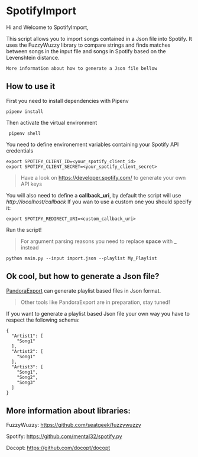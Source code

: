
  
# SpotifyImport
  
Hi and Welcome to SpotifyImport,    
    
This script allows you to import songs contained in a Json file into Spotify. It uses the FuzzyWuzzy library to compare strings and finds matches between songs in the input file and songs in Spotify based on the Levenshtein distance.

    More information about how to generate a Json file bellow

    
## How to use it  
First you need to install dependencies with Pipenv  

    pipenv install

  Then activate the virtual environment  

     pipenv shell 

You need to define environement variables containing your Spotify API credentials

    export SPOTIFY_CLIENT_ID=<your_spotify_client_id> 
    export SPOTIFY_CLIENT_SECRET=<your_spotify_client_secret> 

> Have a look on https://developer.spotify.com/ to generate your own API keys

You will also need to define a **callback_uri**, by default the script will use *http://localhost/callback*
If you wan to use a custom one you should specify it:

    export SPOTIFY_REDIRECT_URI=<custom_callback_uri>

Run the script!
  
> For argument parsing reasons you need to replace **space** with **_** instead  
  
    python main.py --input import.json --playlist My_Playlist  

## Ok cool, but how to generate a Json file?
[PandoraExport](https://github.com/Doritos250/PandoraExport) can generate playlist based files in Json format.

> Other tools like PandoraExport are in preparation, stay tuned!

If you want to generate a playlist based Json file your own way you have to respect the following schema:  

    {  
      "Artist1": [  
        "Song1"  
      ],  
      "Artist2": [  
        "Song1"  
      ],  
      "Artist3": [  
        "Song1",
        "Song2",
        "Song3"  
      ]
    }

## More information about libraries:    
FuzzyWuzzy: https://github.com/seatgeek/fuzzywuzzy

Spotify: https://github.com/mental32/spotify.py

Docopt: https://github.com/docopt/docopt

